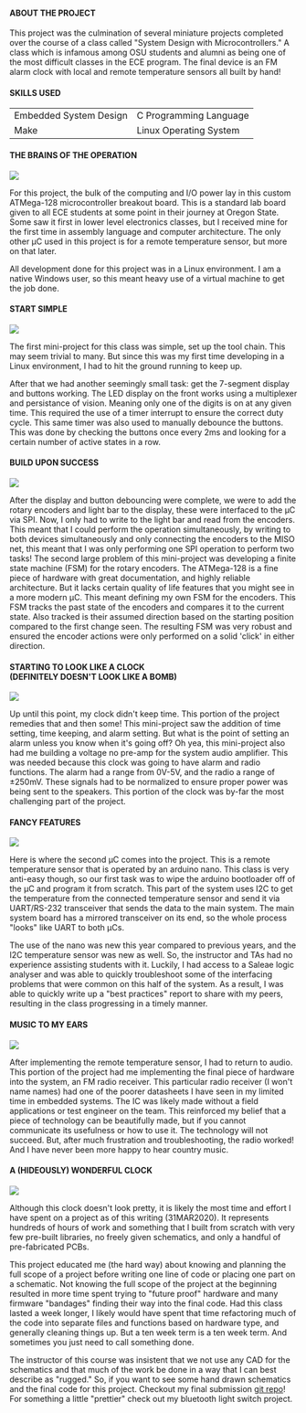 
#### ABOUT THE PROJECT

This project was the culmination of several miniature projects completed over the course of a class called
"System Design with Microcontrollers." A class which is infamous among OSU students and alumni as being one of the most difficult classes in the ECE program.
The final device is an FM alarm clock with local and remote temperature sensors all built by hand!

#### SKILLS USED

|   |  |
|---|---|
|Embedded System Design| C Programming Language|
| Make | Linux Operating System |

#### THE BRAINS OF THE OPERATION

![](/img/projects/hardware/alarm_clock/clockboard2.jpg)

For this project, the bulk of the computing and I/O power lay in this custom ATMega-128 microcontroller breakout board. This is a standard lab board given to all ECE students at some point in their journey at Oregon State. Some saw it first in lower level electronics classes, but I received mine for the first time in assembly language and computer architecture. The only other µC used in this project is for a remote temperature sensor, but more on that later.

All development done for this project was in a Linux environment. I am a native Windows user, so this meant heavy use of a virtual machine to get the job done.

#### START SIMPLE

![](/img/projects/hardware/alarm_clock/clockdispfront.jpg)

The first mini-project for this class was simple, set up the tool chain. This may seem trivial to many. But since this was my first time developing in a Linux environment, I had to hit the ground running to keep up.

After that we had another seemingly small task: get the 7-segment display and buttons working. The LED display on the front works using a multiplexer and persistance of vision. Meaning only one of the digits is on at any given time. This required the use of a timer interrupt to ensure the correct duty cycle. This same timer was also used to manually debounce the buttons. This was done by checking the buttons once every 2ms and looking for a certain number of active states in a row.

#### BUILD UPON SUCCESS

![](/img/projects/hardware/alarm_clock/clockdispback.jpg)

After the display and button debouncing were complete, we were to add the rotary encoders and light bar to the display, these were interfaced to the µC via SPI. Now, I only had to write to the light bar and read from the encoders. This meant that I could perform the operation simultaneously, by writing to both devices simultaneously and only connecting the encoders to the MISO net, this meant that I was only performing one SPI operation to perform two tasks!
The second large problem of this mini-project was developing a finite state machine (FSM) for the rotary encoders. The ATMega-128 is a fine piece of hardware with great documentation, and highly reliable architecture. But it lacks certain quality of life features that you might see in a more modern µC. This meant defining my own FSM for the encoders. This FSM tracks the past state of the encoders and compares it to the current state. Also tracked is their assumed direction based on the starting position compared to the first change seen. The resulting FSM was very robust and ensured the encoder actions were only performed on a solid 'click' in either direction.

#### STARTING TO LOOK LIKE A CLOCK<br>(DEFINITELY DOESN'T LOOK LIKE A BOMB)

![](/img/projects/hardware/alarm_clock/clockperiphboard.jpg)

Up until this point, my clock didn't keep time. This portion of the project remedies that and then some! This mini-project saw the addition of time setting, time keeping, and alarm setting. But what is the point of setting an alarm unless you know when it's going off? Oh yea, this mini-project also had me building a voltage no pre-amp for the system audio amplifier. This was needed because this clock was going to have alarm and radio functions. The alarm had a range from 0V-5V, and the radio a range of ±250mV. These signals had to be normalized to ensure proper power was being sent to the speakers. This portion of the clock was by-far the most challenging part of the project.

#### FANCY FEATURES

![](/img/projects/hardware/alarm_clock/clockremtemp.jpg)

Here is where the second µC comes into the project. This is a remote temperature sensor that is operated by an arduino nano. This class is very anti-easy though, so our first task was to wipe the arduino bootloader off of the µC and program it from scratch. This part of the system uses I2C to get the temperature from the connected temperature sensor and send it via UART/RS-232 transceiver that sends the data to the main system. The main system board has a mirrored transceiver on its end, so the whole process "looks" like UART to both µCs.

The use of the nano was new this year compared to previous years, and the I2C temperature sensor was new as well. So, the instructor and TAs had no experience assisting students with it. Luckily, I had access to a Saleae logic analyser and was able to quickly troubleshoot some of the interfacing problems that were common on this half of the system. As a result, I was able to quickly write up a "best practices" report to share with my peers, resulting in the class progressing in a timely manner.

#### MUSIC TO MY EARS

![](/img/projects/hardware/alarm_clock/clock2.jpg)

After implementing the remote temperature sensor, I had to return to audio. This portion of the project had me implementing the final piece of hardware into the system, an FM radio receiver. This particular radio receiver (I won't name names) had one of the poorer datasheets I have seen in my limited time in embedded systems. The IC was likely made without a field applications or test engineer on the team. This reinforced my belief that a piece of technology can be beautifully made, but if you cannot communicate its usefulness or how to use it. The technology will not succeed.
But, after much frustration and troubleshooting, the radio worked! And I have never been more happy to hear country music.

#### A (HIDEOUSLY) WONDERFUL CLOCK

![](/img/projects/hardware/alarm_clock/clock1.jpg)

Although this clock doesn't look pretty, it is likely the most time and effort I have spent on a project as of this writing (31MAR2020). It represents hundreds of hours of work and something that I built from scratch with very few pre-built libraries, no freely given schematics, and only a handful of pre-fabricated PCBs.

This project educated me (the hard way) about knowing and planning the full scope of a project before writing one line of code or placing one part on a schematic. Not knowing the full scope of the project at the beginning resulted in more time spent trying to "future proof" hardware and many firmware "bandages" finding their way into the final code. Had this class lasted a week longer, I likely would have spent that time refactoring much of the code into separate files and functions based on hardware type, and generally cleaning things up. But a ten week term is a ten week term. And sometimes you just need to call something done.

The instructor of this course was insistent that we not use any CAD for the schematics and that much of the work be done in a way that I can best describe as "rugged." So, if you want to see some hand drawn schematics and the final code for this project. Checkout my final submission [git repo](https://github.com/baxterjo/ece473-final)! For something a little "prettier" check out my bluetooth light switch project.
